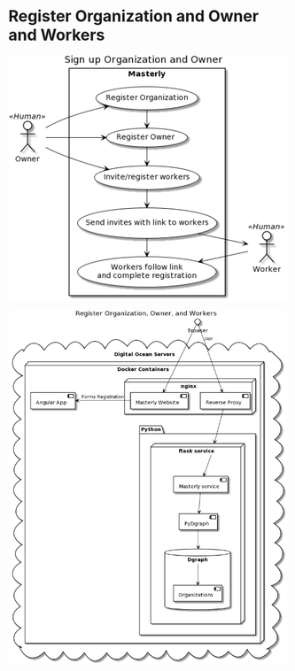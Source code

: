 # Register Organization and Owner and Workers

![registerOrgOwnerUsers.usecase](./images/registerOrgOwnerUsers.usecase.png)

![Register Organization, Owner, and Workers Component](./images/RegisterOrgOwnerWorkers.component.png)
